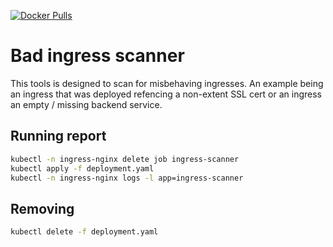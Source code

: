 [![Docker Pulls](https://img.shields.io/docker/pulls/cube8021/bad-ingress-scanner.svg)](https://hub.docker.com/r/cube8021/bad-ingress-scanner)

# Bad ingress scanner
This tools is designed to scan for misbehaving ingresses. An example being an ingress that was deployed refencing a non-extent SSL cert or an ingress an empty / missing backend service.

## Running report
```bash
kubectl -n ingress-nginx delete job ingress-scanner
kubectl apply -f deployment.yaml
kubectl -n ingress-nginx logs -l app=ingress-scanner
```

## Removing
```bash
kubectl delete -f deployment.yaml
```
